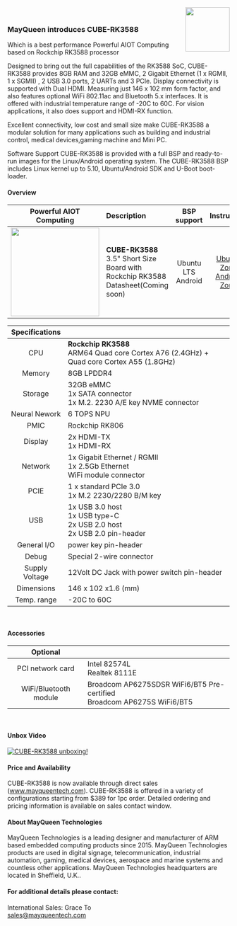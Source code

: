 <img src="https://www.mayqueentech.com/img/logo.png" width="100" align="right">
<br>

### MayQueen introduces CUBE-RK3588
Which is a best performance Powerful AIOT Computing based on Rockchip RK3588 processor

Designed to bring out the full capabilities of the RK3588 SoC, CUBE-RK3588 provides 8GB RAM and 32GB eMMC, 2 Gigabit Ethernet (1 x RGMII, 1 x SGMII) , 2 USB 3.0 ports, 2 UARTs and 3 PCIe. Display connectivity is supported with Dual HDMI. Measuring just 146 x 102 mm form factor, and also features optional WiFi 802.11ac and Bluetooth 5.x interfaces. It is offered with industrial temperature range of -20C to 60C.
For vision applications, it also does support and HDMI-RX function.

Excellent connectivity, low cost and small size make CUBE-RK3588 a modular solution for many applications such as building and industrial control, medical devices,gaming machine and Mini PC.

Software Support
CUBE-RK3588 is provided with a full BSP and ready-to-run images for the Linux/Android operating system.
The CUBE-RK3588 BSP includes Linux kernel up to 5.10, Ubuntu/Android SDK and U-Boot boot-loader.
<br>

#### Overview
|                         Powerful AIOT Computing                         | Description                                                  |                       BSP support                       |                       Instruction                        |
| :----------------------------------------------------------: | :----------------------------------------------------------- | :---------------------------------------------------------: | :----------------------------------------------------------: |
|<img src="https://github.com/MayQueenTechCommunity/CUBE-RK3588/assets/37318315/ea22c298-6366-46c7-bc72-98b9a7d1cf50" width="200"/> | **CUBE-RK3588** <br /> 3.5" Short Size Board with Rockchip RK3588 <br/> Datasheet(Coming soon) | Ubuntu LTS <br /> Android | [Ubuntu Zone](https://github.com/MayQueenTechCommunity/CUBE-RK3588/wiki/Ubuntu-Zone) <br /> [Android Zone](https://github.com/MayQueenTechCommunity/CUBE-RK3588/wiki/Android-Zone) <br /> |

|                         Specifications                         |                                                   |
| :----------------------------------------------------------: | :----------------------------------------------------------- |
| CPU | **Rockchip RK3588** <br /> ARM64 Quad core Cortex A76 (2.4GHz) + Quad core Cortex A55 (1.8GHz) |
| Memory | 8GB LPDDR4 |
| Storage | 32GB eMMC <br /> 1x SATA connector <br /> 1x M.2. 2230 A/E key NVME connector|
| Neural Nework | 6 TOPS NPU |
| PMIC | Rockchip RK806 |
| Display | 2x HDMI-TX <br /> 1x HDMI-RX <br /> |
| Network | 1x Gigabit Ethernet / RGMII <br /> 1x 2.5Gb Ethernet <br /> WiFi module connector |
| PCIE | 1 x standard PCIe 3.0 <br /> 1x M.2 2230/2280 B/M key |
| USB | 1x USB 3.0 host <br /> 1x USB type-C <br /> 2x USB 2.0 host <br /> 2x USB 2.0 pin-header |
| General I/O | power key pin-header |
| Debug | Special 2-wire connector |
| Supply Voltage | 12Volt DC Jack with power switch pin-header |
| Dimensions | 146 x 102 x1.6 (mm) |
| Temp. range | -20C to 60C |
<br>

#### Accessories

|                         Optional                         |                                                   |
| :----------------------------------------------------------: | :----------------------------------------------------------- |
| PCI network card| Intel 82574L <br /> Realtek 8111E <br /> |
| WiFi/Bluetooth module | Broadcom AP6275SDSR WiFi6/BT5 Pre-certified <br /> Broadcom AP6275S WiFi6/BT5 |
<br>

#### Unbox Video
[![CUBE-RK3588 unboxing!](https://res.cloudinary.com/marcomontalbano/image/upload/v1714063512/video_to_markdown/images/youtube--P9mK7s0tRIQ-c05b58ac6eb4c4700831b2b3070cd403.jpg)](https://www.youtube.com/watch?v=P9mK7s0tRIQ "CUBE-RK3588 unboxing!")
<br>

#### Price and Availability
CUBE-RK3588 is now available through direct sales (www.mayqueentech.com).
CUBE-RK3588 is offered in a variety of configurations starting from $389 for 1pc order.
Detailed ordering and pricing information is available on sales contact window.
<br>

#### About MayQueen Technologies
MayQueen Technologies is a leading designer and manufacturer of ARM based embedded computing products since 2015.
MayQueen Technologies products are used in digital signage, telecommunication, industrial automation, gaming, medical devices, aerospace and marine systems and countless other applications.
MayQueen Technologies headquarters are located in Sheffield, U.K..
<br>

#### For additional details please contact:

International Sales: Grace To
<br> 
sales@mayqueentech.com 

